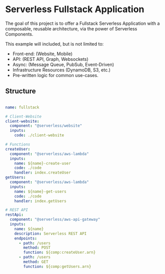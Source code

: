 # Serverless Fullstack Application

The goal of this project is to offer a Fullstack Serverless Application with a composable, reusable architecture, via the power of Serverless Components.

This example will included, but is not limited to:

* Front-end: (Website, Mobile)
* API: (REST API, Graph, Websockets)
* Async: (Message Queue, PubSub, Event-Driven)
* Infrastructure Resources (DynamoDB, S3, etc.)
* Pre-written logic for common use-cases.

## Structure

```yaml

name: fullstack

# Client-Website
client-website:
  component: "@serverless/website"
  inputs:
    code: ./client-website

# Functions    
createUser:
  component: "@serverless/aws-lambda"
  inputs:
    name: ${name}-create-user
    code: ./code
    handler: index.createUser
getUsers:
  component: "@serverless/aws-lambda"
  inputs:
    name: ${name}-get-users
    code: ./code
    handler: index.getUsers

# REST API
restApi:
  component: "@serverless/aws-api-gateway"
  inputs:
    name: ${name}
    description: Serverless REST API
    endpoints:
      - path: /users
        method: POST
        function: ${comp:createUser.arn}
      - path: /users
        method: GET
        function: ${comp:getUsers.arn}

```
